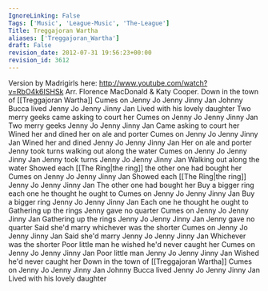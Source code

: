 ```yaml
---
IgnoreLinking: False
Tags: ['Music', 'League-Music', 'The-League']
Title: Treggajoran Wartha
aliases: ['Treggajoran_Wartha']
draft: False
revision_date: 2012-07-31 19:56:23+00:00
revision_id: 3612
---
```


Version by Madrigirls here:  http://www.youtube.com/watch?v=RbO4k6ISHSk Arr. Florence MacDonald & Katy Cooper.
Down in the town of [[Treggajoran Wartha]]
Cumes on Jenny Jo Jenny Jinny Jan
Johnny Bucca lived Jenny Jo Jenny Jinny Jan
Lived with his lovely daughter
Two merry geeks came asking to court her
Cumes on Jenny Jo Jenny Jinny Jan
Two merry geeks Jenny Jo Jenny Jinny Jan
Came asking to court her
Wined her and dined her on ale and porter
Cumes on Jenny Jo Jenny Jinny Jan
Wined her and dined Jenny Jo Jenny Jinny Jan
Her on ale and porter
Jenny took turns walking out along the water
Cumes on Jenny Jo Jenny Jinny Jan
Jenny took turns Jenny Jo Jenny Jinny Jan
Walking out along the water
Showed each [[The Ring|the ring]] the other one had bought her
Cumes on Jenny Jo Jenny Jinny Jan
Showed each [[The Ring|the ring]] Jenny Jo Jenny Jinny Jan
The other one had bought her
Buy a bigger ring each one he thought he ought to
Cumes on Jenny Jo Jenny Jinny Jan
Buy a bigger ring Jenny Jo Jenny Jinny Jan
Each one he thought he ought to
Gathering up the rings Jenny gave no quarter
Cumes on Jenny Jo Jenny Jinny Jan
Gathering up the rings Jenny Jo Jenny Jinny Jan
Jenny gave no quarter
Said she'd marry whichever was the shorter
Cumes on Jenny Jo Jenny Jinny Jan
Said she'd marry Jenny Jo Jenny Jinny Jan
Whichever was the shorter
Poor little man he wished he'd never caught her
Cumes on Jenny Jo Jenny Jinny Jan
Poor little man Jenny Jo Jenny Jinny Jan
Wished he'd never caught her
Down in the town of [[Treggajoran Wartha]]
Cumes on Jenny Jo Jenny Jinny Jan
Johnny Bucca lived Jenny Jo Jenny Jinny Jan
Lived with his lovely daughter
